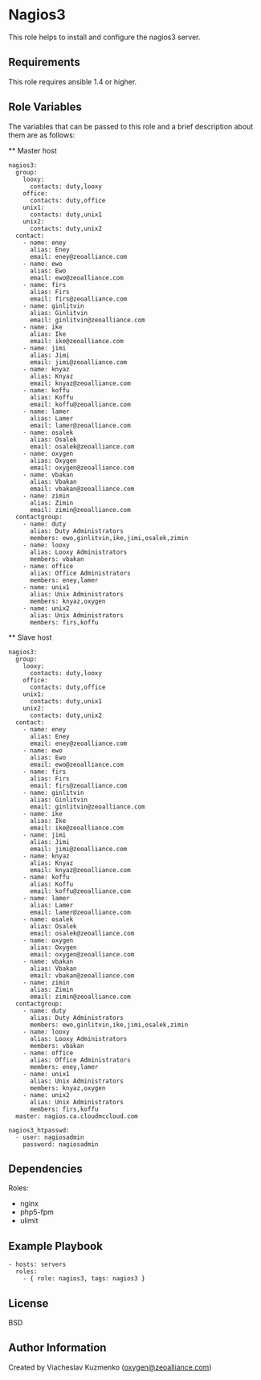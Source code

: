 Nagios3
=======

This role helps to install and configure the nagios3 server.

Requirements
------------

This role requires ansible 1.4 or higher.

Role Variables
--------------

The variables that can be passed to this role and a brief description about them are as follows:

** Master host

    nagios3:
      group:
        looxy:
          contacts: duty,looxy
        office:
          contacts: duty,office
        unix1:
          contacts: duty,unix1
        unix2:
          contacts: duty,unix2
      contact:
        - name: eney
          alias: Eney
          email: eney@zeoalliance.com
        - name: ewo
          alias: Ewo
          email: ewo@zeoalliance.com
        - name: firs
          alias: Firs
          email: firs@zeoalliance.com
        - name: ginlitvin
          alias: Ginlitvin
          email: ginlitvin@zeoalliance.com
        - name: ike
          alias: Ike
          email: ike@zeoalliance.com
        - name: jimi
          alias: Jimi
          email: jimi@zeoalliance.com
        - name: knyaz
          alias: Knyaz
          email: knyaz@zeoalliance.com
        - name: koffu
          alias: Koffu
          email: koffu@zeoalliance.com
        - name: lamer
          alias: Lamer
          email: lamer@zeoalliance.com
        - name: osalek
          alias: Osalek
          email: osalek@zeoalliance.com
        - name: oxygen
          alias: Oxygen
          email: oxygen@zeoalliance.com
        - name: vbakan
          alias: Vbakan
          email: vbakan@zeoalliance.com
        - name: zimin
          alias: Zimin
          email: zimin@zeoalliance.com
      contactgroup:
        - name: duty
          alias: Duty Administrators
          members: ewo,ginlitvin,ike,jimi,osalek,zimin
        - name: looxy
          alias: Looxy Administrators
          members: vbakan
        - name: office
          alias: Office Administrators
          members: eney,lamer
        - name: unix1
          alias: Unix Administrators
          members: knyaz,oxygen
        - name: unix2
          alias: Unix Administrators
          members: firs,koffu


** Slave host

    nagios3:
      group:
        looxy:
          contacts: duty,looxy
        office:
          contacts: duty,office
        unix1:
          contacts: duty,unix1
        unix2:
          contacts: duty,unix2
      contact:
        - name: eney
          alias: Eney
          email: eney@zeoalliance.com
        - name: ewo
          alias: Ewo
          email: ewo@zeoalliance.com
        - name: firs
          alias: Firs
          email: firs@zeoalliance.com
        - name: ginlitvin
          alias: Ginlitvin
          email: ginlitvin@zeoalliance.com
        - name: ike
          alias: Ike
          email: ike@zeoalliance.com
        - name: jimi
          alias: Jimi
          email: jimi@zeoalliance.com
        - name: knyaz
          alias: Knyaz
          email: knyaz@zeoalliance.com
        - name: koffu
          alias: Koffu
          email: koffu@zeoalliance.com
        - name: lamer
          alias: Lamer
          email: lamer@zeoalliance.com
        - name: osalek
          alias: Osalek
          email: osalek@zeoalliance.com
        - name: oxygen
          alias: Oxygen
          email: oxygen@zeoalliance.com
        - name: vbakan
          alias: Vbakan
          email: vbakan@zeoalliance.com
        - name: zimin
          alias: Zimin
          email: zimin@zeoalliance.com
      contactgroup:
        - name: duty
          alias: Duty Administrators
          members: ewo,ginlitvin,ike,jimi,osalek,zimin
        - name: looxy
          alias: Looxy Administrators
          members: vbakan
        - name: office
          alias: Office Administrators
          members: eney,lamer
        - name: unix1
          alias: Unix Administrators
          members: knyaz,oxygen
        - name: unix2
          alias: Unix Administrators
          members: firs,koffu
      master: nagios.ca.cloudmccloud.com

    nagios3_htpasswd:
      - user: nagiosadmin
        password: nagiosadmin

Dependencies
------------

Roles:
- nginx
- php5-fpm
- ulimit

Example Playbook
----------------

    - hosts: servers
      roles:
        - { role: nagios3, tags: nagios3 }

License
-------

BSD

Author Information
------------------

Created by Viacheslav Kuzmenko (oxygen@zeoalliance.com)
